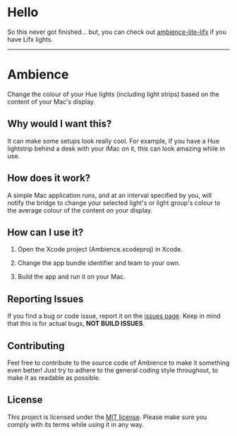 # Hello

So this never got finished... but, you can check out [ambience-lite-lifx](https://github.com/aydenp/ambience-lite-lifx) if you have Lifx lights.

---

# Ambience

Change the colour of your Hue lights (including light strips) based on the content of your Mac's display.

## Why would I want this?

It can make some setups look really cool. For example, if you have a Hue lightstrip behind a desk with your iMac on it, this can look amazing while in use.

## How does it work?

A simple Mac application runs, and at an interval specified by you, will notify the bridge to change your selected light's or light group's colour to the average colour of the content on your display.

## How can I use it?

1. Open the Xcode project (Ambience.xcodeproj) in Xcode.

2. Change the app bundle identifier and team to your own.

3. Build the app and run it on your Mac.

## Reporting Issues

If you find a bug or code issue, report it on the [issues page](/issues). Keep in mind that this is for actual bugs, **NOT BUILD ISSUES**. 

## Contributing

Feel free to contribute to the source code of Ambience to make it something even better! Just try to adhere to the general coding style throughout, to make it as readable as possible.

## License

This project is licensed under the [MIT license](/LICENSE). Please make sure you comply with its terms while using it in any way.
